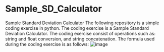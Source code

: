 # Sample_SD_Calculator
Sample Standard Deviation Calculator
The following repository is a simple coding exercise in python. The coding exercise is a Sample Standard Deviation Calculator. The coding exercise consist of operations such as: string and float conversion, and string concatenation. 
The formula used during the coding exercise is as follows:
![image](https://github.com/dom-rivera/Sample_SD_Calculator/assets/94301308/294b0a94-d30c-4032-8d04-5fb86ce96bfa)
